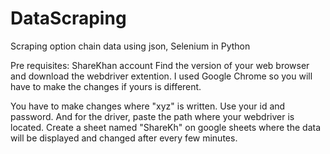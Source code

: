 # DataScraping
Scraping option chain data using json, Selenium in Python

Pre requisites: ShareKhan account
Find the version of your web browser and download the webdriver extention. I used Google Chrome so you will have to make the changes if yours is different.

You have to make changes where "xyz" is written. Use your id and password. And for the driver, paste the path where your webdriver is located.
Create a sheet named "ShareKh" on google sheets where the data will be displayed and changed after every few minutes.
